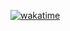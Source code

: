 [![wakatime](https://wakatime.com/badge/github/burhanyilmaz/womob.svg)](https://wakatime.com/badge/github/burhanyilmaz/womob)